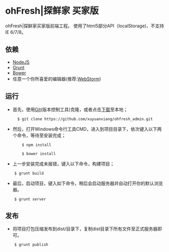 ohFresh|探鲜家 买家版
==========

  ohFresh|探鲜家买家版前端工程。
  使用了html5部分API（localStorage)，不支持IE 6/7/8。


## 依赖

  * [NodeJS](http://nodejs.org/)
  * [Grunt](http://gruntjs.com/)
  * [Bower](http://bower.io/)
  * 任意一个你所喜爱的编辑器(推荐:[WebStorm](http://www.jetbrains.com/webstorm/))

## 运行

  * 首先，使用[Git](http://git-scm.com/)(版本控制工具)克隆，或者点击[下载](https://github.com/xuyuanxiang/ohfresh/archive/master.zip)至本地；

    ```
      $ git clone https://github.com/xuyuanxiang/ohfresh_admin.git
    ```

  * 然后，打开Windows命令行工具CMD，进入到项目目录下，依次键入以下两个命令，等待至安装完成；

    ```
        $ npm install
    ```

    ```
        $ bower install
    ```
  * 上一步安装完成未报错，键入以下命令，构建项目；
  ```
      $ grunt build
  ```
  * 最后，启动项目，键入如下命令，稍后会启动服务器并自动打开你的默认浏览器。
  ```
      $ grunt server
  ```

## 发布

  * 将项目打包压缩发布到dist/目录下，复制dist目录下所有文件至正式服务器即可。
  ```
      $ grunt publish
  ```
